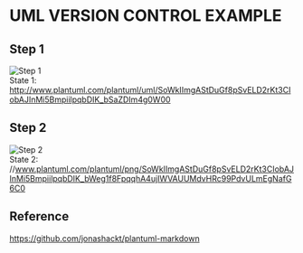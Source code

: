 # UML VERSION CONTROL EXAMPLE
## Step 1
![Step 1](http://www.plantuml.com/plantuml/png/SoWkIImgAStDuGf8pSvELD2rKt3CIobAJInMi5BmpiilpqbDIK_bSaZDIm4g0W00) <br />
State 1: http://www.plantuml.com/plantuml/uml/SoWkIImgAStDuGf8pSvELD2rKt3CIobAJInMi5BmpiilpqbDIK_bSaZDIm4g0W00 <br />
## Step 2
![Step 2](http://www.plantuml.com/plantuml/png/SoWkIImgAStDuGf8pSvELD2rKt3CIobAJInMi5BmpiilpqbDIK_bWeg1f8FpqqhA4ujIWVAUUMdvHRc99PdvULmEgNafG6C0) <br />
State 2: //www.plantuml.com/plantuml/png/SoWkIImgAStDuGf8pSvELD2rKt3CIobAJInMi5BmpiilpqbDIK_bWeg1f8FpqqhA4ujIWVAUUMdvHRc99PdvULmEgNafG6C0

## Reference
https://github.com/jonashackt/plantuml-markdown
